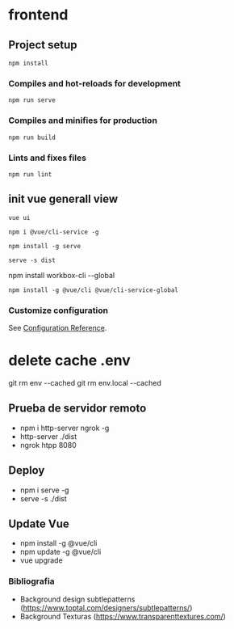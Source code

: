 # frontend

## Project setup

```
npm install
```

### Compiles and hot-reloads for development

```
npm run serve
```

### Compiles and minifies for production

```
npm run build
```

### Lints and fixes files

```
npm run lint
```

## init vue generall view

```
vue ui
```

```
npm i @vue/cli-service -g
```

```
npm install -g serve
```

```
serve -s dist
```

npm install workbox-cli --global

```
npm install -g @vue/cli @vue/cli-service-global
```

### Customize configuration

See [Configuration Reference](https://cli.vuejs.org/config/).

# delete cache .env

git rm env --cached
git rm env.local --cached

## Prueba de servidor remoto

- npm i http-server ngrok -g
- http-server ./dist
- ngrok htpp 8080

## Deploy

- npm i serve -g
- serve -s ./dist

## Update Vue

- npm install -g @vue/cli
- npm update -g @vue/cli
- vue upgrade

### Bibliografia

- Background design subtlepatterns (<https://www.toptal.com/designers/subtlepatterns/>)
- Background Texturas (<https://www.transparenttextures.com/>)
